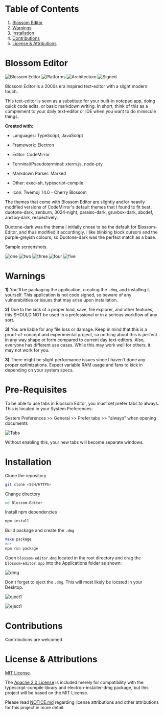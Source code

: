 # Table of Contents

1. [Blossom Editor](#blossom-editor)
2. [Warnings](#warnings)
3. [Installation](#installation)
4. [Contributions](#contributions)
5. [License & Attributions](#license--attributions)

# Blossom Editor

![Blossom Editor](https://img.shields.io/badge/Blossom%20Editor-1.0.0-ff69b4) ![Platforms](https://img.shields.io/badge/Platforms-MacOS-lightgrey) ![Architecture](https://img.shields.io/badge/Architecture-x64-lightgrey) ![Signed](https://img.shields.io/badge/Code%20Signed-No-critical)

Blossom Editor is a 2000s era inspired text-editor with a slight modern touch. 

This text-editor is seen as a substitute for your built-in notepad app, doing quick code edits, or basic markdown writing. In short, think of this as a complement to your daily text-editor or IDE when you want to do miniscule things. 

**Created with:**

- Languages: TypeScript, JavaScript

- Framework: Electron

- Editor: CodeMirror 

- Terminal/Pseudoterminal: xterm.js, node-pty

- Markdown Parser: Marked

- Other: exec-sh, typescript-compile

- Icon: Twemoji 14.0 - Cherry Blossom

The themes that come with Blossom Editor are slightly and/or heavily modified versions of CodeMirror's default themes that I found to fit best: duotone-dark, zenburn, 3024-night, paraiso-dark, gruvbox-dark, abcdef, and xq-dark, respectively.

Duotone-dark was the theme I initially chose to be the default for Blossom-Editor, and thus modified it accordingly. I like blinking block cursors and the purple-greyish colours, so Duotone-dark was the perfect match as a base.

Sample screenshots.

![one](img/one.png)
![two](img/two.png)
![three](img/three.png)
![four](img/four.png)
![five](img/five.png)

# Warnings

**1)** You'll be packaging the application, creating the `.dmg`, and installing it yourself. This application is not code signed, so beware of any vulnerabilities or issues that may arise upon installation.

**2)** Due to the lack of a proper load, save, file explorer, and other features, this SHOULD NOT be used in a professional or in a serious workflow of any sort. 

**3)** You are liable for any file loss or damage. Keep in mind that this is a proof-of-concept and experimental project, so nothing about this is perfect in any way shape or form compared to current day text-editors. Also, everyone has different use cases. While this may work well for others, it may not work for you.

**3)** There might be slight performance issues since I haven't done any proper optimizations. Expect variable RAM usage and fans to kick in depending on your system specs.

# Pre-Requisites

To be able to use tabs in Blossom Editor, you must set prefer tabs to always. This is located in your System Preferences:

System Preferences >> General >> Prefer tabs >> "always" when opening documents

![Tabs](img/tabs.png)

Without enabling this, your new tabs will become separate windows.

# Installation

Clone the repository

```bash
git clone <SSH/HTTPS>
```

Change directory

```bash
cd Blossom-Editor
```

Install npm dependencies

```bash
npm install
```

Build package and create the `.dmg`

```bash
make package
#or
npm run package
```

Open `blossom-editor.dmg` located in the root directory and drag the `blossom-editor.app` into the Applications folder as shown:

![dmg](img/dmg.png)

Don't forget to eject the `.dmg`. This will most likely be located in your Desktop.

![eject1](img/eject1.png)

![eject1](img/eject2.png)

# Contributions

Contributions are welcomed.

# License & Attributions

[MIT License](LICENSE).

The [Apache 2.0 License](LICENSE-APACHE-2.0) is included merely for compatibility with the typescript-compile library and electron-installer-dmg package, but this project will be based on the MIT License.

Please read [NOTICE.md](NOTICE.md) regarding license attributions and other attributions for this project in more detail.